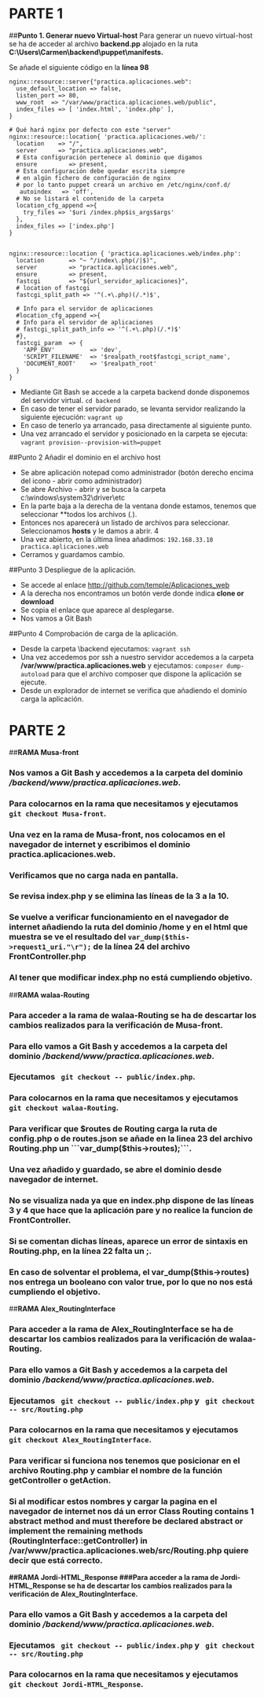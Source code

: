 # **PARTE 1**

##**Punto 1. Generar nuevo Virtual-host**
Para generar un nuevo virtual-host se ha de acceder al archivo **backend.pp** alojado en la ruta **C:\Users\Carmen\backend\puppet\manifests.**

Se añade el siguiente código en la **línea 98**
```
nginx::resource::server{"practica.aplicaciones.web":
  use_default_location => false,
  listen_port => 80,
  www_root  => "/var/www/practica.aplicaciones.web/public",
  index_files => [ 'index.html', 'index.php' ],
}

# Qué hará nginx por defecto con este "server"
nginx::resource::location{ 'practica.aplicaciones.web/':
  location    => "/",
  server      => "practica.aplicaciones.web",
  # Esta configuración pertenece al dominio que digamos
  ensure         => present,
  # Esta configuración debe quedar escrita siempre
  # en algún fichero de configuración de nginx 
  # por lo tanto puppet creará un archivo en /etc/nginx/conf.d/
   autoindex   => 'off',
  # No se listará el contenido de la carpeta
  location_cfg_append =>{
    try_files => '$uri /index.php$is_args$args' 
  },
  index_files => ['index.php']
}


nginx::resource::location { 'practica.aplicaciones.web/index.php':
  location       => "~ ^/index\.php(/|$)",
  server         => "practica.aplicaciones.web",
  ensure         => present,
  fastcgi        => "${url_servidor_aplicaciones}",
  # location of fastcgi 
  fastcgi_split_path => '^(.+\.php)(/.*)$',

  # Info para el servidor de aplicaciones
  #location_cfg_append =>{
  # Info para el servidor de aplicaciones
  # fastcgi_split_path_info => '^(.+\.php)(/.*)$'
  #},
  fastcgi_param  => {
    'APP_ENV'          => 'dev',
    'SCRIPT_FILENAME'  => '$realpath_root$fastcgi_script_name',
    'DOCUMENT_ROOT'    => '$realpath_root'
  }
}
``` 
- Mediante Git Bash se accede a la carpeta backend donde disponemos del servidor virtual. 
    ``cd backend``
- En caso de tener el servidor parado, se levanta servidor realizando la siguiente ejecución:
    ``vagrant up`` 
- En caso de tenerlo ya arrancado, pasa directamente al siguiente punto. 
- Una vez arrancado el servidor y posicionado en la carpeta se ejecuta:
    ``vagrant provision--provision-with=puppet``

##Punto 2 Añadir el dominio en el archivo host
- Se abre aplicación notepad como administrador (botón derecho encima del icono - abrir como administrador)
- Se abre Archivo - abrir y se busca la carpeta c:\windows\system32\driver\etc
- En la parte baja a la derecha de la ventana donde estamos, tenemos que seleccionar **todos los archivos (*.*).
- Entonces nos aparecerá un listado de archivos para seleccionar. Seleccionamos **hosts** y le damos a abrir. 4
- Una vez abierto, en la última linea añadimos:
  ``192.168.33.10 practica.aplicaciones.web``
- Cerramos y guardamos cambio. 

##Punto 3 Despliegue de la aplicación. 
- Se accede al enlace http://github.com/temple/Aplicaciones_web
- A la derecha nos encontramos un botón verde donde indica **clone or download**
- Se copia el enlace que aparece al desplegarse. 
- Nos vamos a Git Bash 

##Punto 4 Comprobación de carga de la aplicación.  
- Desde la carpeta \backend ejecutamos:
``vagrant ssh``
- Una vez accedemos por ssh a nuestro servidor accedemos a la carpeta **/var/www/practica.aplicaciones.web** y ejecutamos:
``composer dump-autoload`` para que el archivo composer que dispone la aplicación se ejecute. 
- Desde un explorador de internet se verifica que añadiendo el dominio carga la aplicación. 


# PARTE 2

##**RAMA Musa-front**
### Nos vamos a Git Bash y accedemos a la carpeta del dominio */backend/www/practica.aplicaciones.web*.
### Para colocarnos en la rama que necesitamos y ejecutamos ``` git checkout Musa-front```.
### Una vez en la rama de Musa-front, nos colocamos en el navegador de internet y escribimos el dominio **practica.aplicaciones.web**.
### Verificamos que no carga nada en pantalla.
### Se revisa index.php y se elimina las líneas de la 3 a la 10.
### Se vuelve a verificar funcionamiento en el navegador de internet añadiendo la ruta del dominio /home y en el html que muestra se ve el resultado del ```var_dump($this->request1_uri."\r");``` de la línea 24 del archivo **FrontController.php**
### Al tener que modificar index.php **no está cumpliendo objetivo**.


##**RAMA walaa-Routing**
### Para acceder a la rama de walaa-Routing se ha de descartar los cambios realizados para la verificación de Musa-front.
### Para ello vamos a Git Bash y accedemos a la carpeta del dominio */backend/www/practica.aplicaciones.web*.
### Ejecutamos ``` git checkout -- public/index.php```.
### Para colocarnos en la rama que necesitamos y ejecutamos ``` git checkout walaa-Routing```.
### Para verificar que $routes de Routing carga la ruta de config.php o de routes.json se añade en la linea 23 del archivo Routing.php un ```var_dump($this->routes);```.
### Una vez añadido y guardado,  se abre el dominio desde navegador de internet. 
### No se visualiza nada ya que en index.php dispone de las líneas 3 y 4 que hace que la aplicación pare y no realice la funcion de FrontController. 
### Si se comentan dichas líneas, aparece un error de sintaxis en Routing.php, en la línea 22 falta un **;**.
### En caso de solventar el problema, el var_dump($this->routes) nos entrega un booleano con valor true, por lo que **no nos está cumpliendo el objetivo**.


##**RAMA Alex_RoutingInterface**
### Para acceder a la rama de Alex_RoutingInterface se ha de descartar los cambios realizados para la verificación de walaa-Routing.
### Para ello vamos a Git Bash y accedemos a la carpeta del dominio */backend/www/practica.aplicaciones.web*.
### Ejecutamos ``` git checkout -- public/index.php``` y ``` git checkout -- src/Routing.php```
### Para colocarnos en la rama que necesitamos y ejecutamos ``` git checkout Alex_RoutingInterface```.
### Para verificar si funciona nos tenemos que posicionar en el archivo Routing.php y cambiar el nombre de la función **getController** o **getAction**.
### Si al modificar estos nombres y cargar la pagina en el navegador de internet nos dá un error **Class Routing contains 1 abstract method and must therefore be declared abstract or implement the remaining methods (RoutingInterface::getController) in <b>/var/www/practica.aplicaciones.web/src/Routing.php** quiere decir que está correcto.


##**RAMA Jordi-HTML_Response**
###Para acceder a la rama de Jordi-HTML_Response se ha de descartar los cambios realizados para la verificación de Alex_RoutingInterface.
### Para ello vamos a Git Bash y accedemos a la carpeta del dominio */backend/www/practica.aplicaciones.web*.
### Ejecutamos ``` git checkout -- public/index.php``` y ``` git checkout -- src/Routing.php```
### Para colocarnos en la rama que necesitamos y ejecutamos ``` git checkout Jordi-HTML_Response```.
